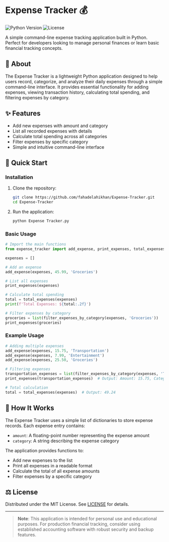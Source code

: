 # Expense Tracker 💰

![Python Version](https://img.shields.io/badge/python-3.8%2B-blue)
![License](https://img.shields.io/badge/license-MIT-green)

A simple command-line expense tracking application built in Python. Perfect for developers looking to manage personal finances or learn basic financial tracking concepts.

## 📜 About
The Expense Tracker is a lightweight Python application designed to help users record, categorize, and analyze their daily expenses through a simple command-line interface. It provides essential functionality for adding expenses, viewing transaction history, calculating total spending, and filtering expenses by category.

## ✨ Features
- Add new expenses with amount and category
- List all recorded expenses with details
- Calculate total spending across all categories
- Filter expenses by specific category
- Simple and intuitive command-line interface

## 🚀 Quick Start

### Installation
1. Clone the repository:
   ```bash
   git clone https://github.com/fahadelahikhan/Expense-Tracker.git
   cd Expense-Tracker
   ```

2. Run the application:
   ```bash
   python Expense Tracker.py
   ```

### Basic Usage
```python
# Import the main functions
from expense_tracker import add_expense, print_expenses, total_expenses, filter_expenses_by_category

expenses = []

# Add an expense
add_expense(expenses, 45.99, 'Groceries')

# List all expenses
print_expenses(expenses)

# Calculate total spending
total = total_expenses(expenses)
print(f'Total Expenses: ${total:.2f}')

# Filter expenses by category
groceries = list(filter_expenses_by_category(expenses, 'Groceries'))
print_expenses(groceries)
```

### Example Usage
```python
# Adding multiple expenses
add_expense(expenses, 15.75, 'Transportation')
add_expense(expenses, 7.99, 'Entertainment')
add_expense(expenses, 25.50, 'Groceries')

# Filtering expenses
transportation_expenses = list(filter_expenses_by_category(expenses, 'Transportation'))
print_expenses(transportation_expenses)  # Output: Amount: 15.75, Category: Transportation

# Total calculation
total = total_expenses(expenses)  # Output: 49.24
```

## 📖 How It Works
The Expense Tracker uses a simple list of dictionaries to store expense records. Each expense entry contains:
- `amount`: A floating-point number representing the expense amount
- `category`: A string describing the expense category

The application provides functions to:
- Add new expenses to the list
- Print all expenses in a readable format
- Calculate the total of all expense amounts
- Filter expenses by a specific category

## ⚖️ License
Distributed under the MIT License. See [LICENSE](LICENSE) for details.

---

> **Note**: This application is intended for personal use and educational purposes. For production financial tracking, consider using established accounting software with robust security and backup features.
